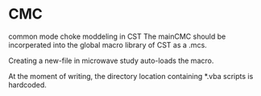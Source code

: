 # CMC
common mode choke moddeling in CST
The mainCMC should be incorperated into the global macro library of CST as a .mcs.

Creating a new-file in microwave study auto-loads the macro. 

At the moment of writing, the directory location containing *.vba scripts is hardcoded.
